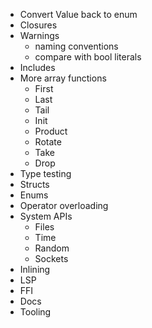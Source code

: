 - Convert Value back to enum
- Closures
- Warnings
  - naming conventions
  - compare with bool literals
- Includes
- More array functions
  - First
  - Last
  - Tail
  - Init
  - Product
  - Rotate
  - Take
  - Drop
- Type testing
- Structs
- Enums
- Operator overloading
- System APIs
  - Files
  - Time
  - Random
  - Sockets
- Inlining
- LSP
- FFI
- Docs
- Tooling